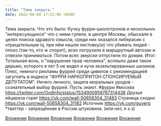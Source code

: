 ```yaml
---
title: "Тема закрыта."
date: 2022-06-09 17:52:00 +0300
---
```


Тема закрыта.
Что это было:
Кучку фурри-школотронов и нескольких "интересующихся" что с ними гуляли, в центре Москвы, обыскали в целях поиска здравого смысла, среди них оказался либерасик с отрицательным iq, при нём нашли листовку(и) что убивать людей - плохо (так-то, кто ж спорит), всех погрузили в маршрутный автозак и отвезли приниматься. Потом всех зверски отпустили по домам.
Итог:
Тотальная вонь, о "нарушение прав человека", всплыло даже такое дерьмо, которого я лет 5 не видел и куча экзальтированных шизиков. Плюс, немного рекламы фуррей среди цивилов с рекомендацией загуглить в яндексе "ФУРРИ НАРКОПРИТОН СПОНСИРУЕМЫЙ ДЕПУТАТОМ". Ничего личного, защита моральных уродов - сознательный выбор фуррей. Пусть знают.
#фурри #москва
https://twitter.com/OvdInfo/status/1534900959767314438
Друзья яйцереза горят https://vk.com/wall-50658304_31483
Страница сходки https://vk.com/wall-50658304_31182
Источник
https://vk.com/guverg
*твиттер - запрещённая в России штуковина. (или нет, я х.з)


[Вложение](/assets/vk_photos/3/8xdq74-EPN4.jpg)
[Вложение](/assets/vk_photos/3/_QZUgXZsMzY.jpg)
[Вложение](/assets/vk_photos/3/pSL3GKtU0KA.jpg)
[Вложение](/assets/vk_photos/3/5riqr8gjU2I.jpg)
[Вложение](/assets/vk_photos/4/wKfFQs062kw.jpg)
[Вложение](/assets/vk_photos/4/oTxFLJp8lPg.jpg)
